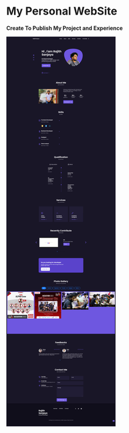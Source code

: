 
# My Personal WebSite
**Create To Publish My Project and Experience**

![](images/screencapture.png)
